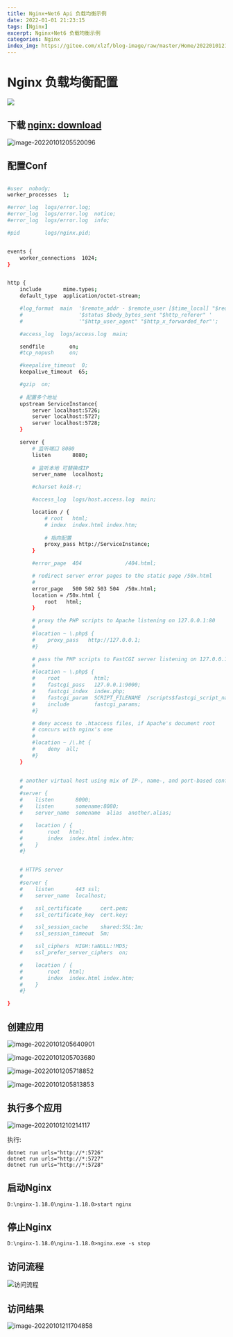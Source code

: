 ```yaml
---
title: Nginx+Net6 Api 负载均衡示例
date: 2022-01-01 21:23:15
tags: [Nginx]
excerpt: Nginx+Net6 负载均衡示例
categories: Nginx
index_img: https://gitee.com/xlzf/blog-image/raw/master/Home/20220101213220.jpeg
---
```


# Nginx 负载均衡配置

![](https://gitee.com/xlzf/blog-image/raw/master/Home/20220101213220.jpeg)

## 下载 [nginx: download](http://nginx.org/en/download.html)

![image-20220101205520096](https://gitee.com/xlzf/blog-image/raw/master/Home/20220101205536.png)

## 配置Conf

``` sh

#user  nobody;
worker_processes  1;

#error_log  logs/error.log;
#error_log  logs/error.log  notice;
#error_log  logs/error.log  info;

#pid        logs/nginx.pid;


events {
    worker_connections  1024;
}


http {
    include       mime.types;
    default_type  application/octet-stream;

    #log_format  main  '$remote_addr - $remote_user [$time_local] "$request" '
    #                  '$status $body_bytes_sent "$http_referer" '
    #                  '"$http_user_agent" "$http_x_forwarded_for"';

    #access_log  logs/access.log  main;

    sendfile        on;
    #tcp_nopush     on;

    #keepalive_timeout  0;
    keepalive_timeout  65;

    #gzip  on;
	
	# 配置多个地址
    upstream ServiceInstance{
        server localhost:5726;
        server localhost:5727;
        server localhost:5728;
    }

    server {
    	# 监听端口 8080
        listen       8080;
        
        # 监听本地 可替换成IP
        server_name  localhost;

        #charset koi8-r;

        #access_log  logs/host.access.log  main;

        location / {
            # root   html;
            # index  index.html index.htm;
            
            # 指向配置
            proxy_pass http://ServiceInstance;
        }

        #error_page  404              /404.html;

        # redirect server error pages to the static page /50x.html
        #
        error_page   500 502 503 504  /50x.html;
        location = /50x.html {
            root   html;
        }

        # proxy the PHP scripts to Apache listening on 127.0.0.1:80
        #
        #location ~ \.php$ {
        #    proxy_pass   http://127.0.0.1;
        #}

        # pass the PHP scripts to FastCGI server listening on 127.0.0.1:9000
        #
        #location ~ \.php$ {
        #    root           html;
        #    fastcgi_pass   127.0.0.1:9000;
        #    fastcgi_index  index.php;
        #    fastcgi_param  SCRIPT_FILENAME  /scripts$fastcgi_script_name;
        #    include        fastcgi_params;
        #}

        # deny access to .htaccess files, if Apache's document root
        # concurs with nginx's one
        #
        #location ~ /\.ht {
        #    deny  all;
        #}
    }


    # another virtual host using mix of IP-, name-, and port-based configuration
    #
    #server {
    #    listen       8000;
    #    listen       somename:8080;
    #    server_name  somename  alias  another.alias;

    #    location / {
    #        root   html;
    #        index  index.html index.htm;
    #    }
    #}


    # HTTPS server
    #
    #server {
    #    listen       443 ssl;
    #    server_name  localhost;

    #    ssl_certificate      cert.pem;
    #    ssl_certificate_key  cert.key;

    #    ssl_session_cache    shared:SSL:1m;
    #    ssl_session_timeout  5m;

    #    ssl_ciphers  HIGH:!aNULL:!MD5;
    #    ssl_prefer_server_ciphers  on;

    #    location / {
    #        root   html;
    #        index  index.html index.htm;
    #    }
    #}

}
```



## 创建应用



![image-20220101205640901](https://gitee.com/xlzf/blog-image/raw/master/Home/20220101205643.png)

![image-20220101205703680](https://gitee.com/xlzf/blog-image/raw/master/Home/20220101205705.png)

![image-20220101205718852](https://gitee.com/xlzf/blog-image/raw/master/Home/20220101205720.png)

![image-20220101205813853](https://gitee.com/xlzf/blog-image/raw/master/Home/20220101205815.png)

## 执行多个应用

![image-20220101210214117](https://gitee.com/xlzf/blog-image/raw/master/Home/20220101210216.png)

执行:

``` shell
dotnet run urls="http://*:5726"
dotnet run urls="http://*:5727"
dotnet run urls="http://*:5728"
```



## 启动Nginx

``` shell
D:\nginx-1.18.0\nginx-1.18.0>start nginx
```



## 停止Nginx

``` shell
D:\nginx-1.18.0\nginx-1.18.0>nginx.exe -s stop
```



## 访问流程

![访问流程](https://gitee.com/xlzf/blog-image/raw/master/Home/20220101211445.png)

## 访问结果

![image-20220101211704858](https://gitee.com/xlzf/blog-image/raw/master/Home/20220101211706.png)
